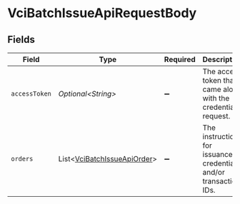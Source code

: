 # VciBatchIssueApiRequestBody


## Fields

| Field                                                                            | Type                                                                             | Required                                                                         | Description                                                                      |
| -------------------------------------------------------------------------------- | -------------------------------------------------------------------------------- | -------------------------------------------------------------------------------- | -------------------------------------------------------------------------------- |
| `accessToken`                                                                    | *Optional\<String>*                                                              | :heavy_minus_sign:                                                               | The access token that came along with the credential request.                    |
| `orders`                                                                         | List\<[VciBatchIssueApiOrder](../../models/operations/VciBatchIssueApiOrder.md)> | :heavy_minus_sign:                                                               | The instructions for issuance of credentials and/or transaction IDs.             |